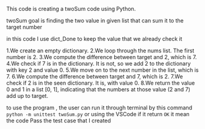 This code is creating a twoSum code using Python.

twoSum goal is finding the two value in given list that can sum it to the target number

in this code I use dict_Done to keep the value that we already check it


1.We create an empty dictionary.
2.We loop through the nums list. The first number is 2.
3.We compute the difference between target and 2, which is 7.
4.We check if 7 is in the dictionary. It is not, so we add 2 to the dictionary with key 2 and value 0.
5.We move on to the next number in the list, which is 7.
6.We compute the difference between target and 7, which is 2.
7.We check if 2 is in the seen dictionary. It is, with value 0.
8.We return the value 0 and 1 in a list [0, 1], indicating that the numbers at those value (2 and 7) add up to target.

to use the program , the user can run it through terminal by this command `python -m unittest twoSum.py` or using the VSCode
if it return `OK` it mean the code Pass the test case that I created